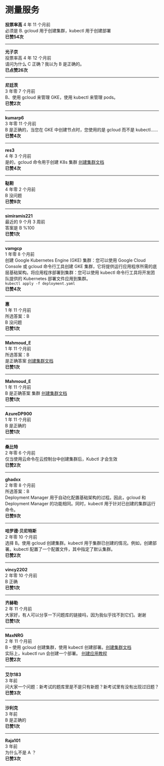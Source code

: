 # 测量服务

**投票率高** 4 年 11 个月前  
必须是 B. gcloud 用于创建集群，kubectl 用于创建部署  
**已赞54次**

---

**光子京**  
投票率高 4 年 12 个月前  
请问为什么 C 正确？我以为 B 是正确的。  
**已点赞26次**

---

**尼廷茨**  
3 年零 7 个月前  
B、使用 gcloud 来管理 GKE，使用 kubectl 来管理 pods。  
**已赞2次**

---

**kumarp6**  
3 年零 11 个月前  
B 是正确的，当您在 GKE 中创建节点时，您使用的是 gcloud 而不是 kubectl......  
**已赞4次**

---

**res3**  
4 年 3 个月前  
是的，gcloud 命令用于创建 K8s 集群 [创建集群文档](https://cloud.google.com/kubernetes-engine/docs/how-to/creating-a-cluster)  
**已赞4次**

---

**鞑靼**  
4 年零 2 个月前  
B 没问题  
**已赞9次**

---

**simiramis221**  
最近的 9 个月 3 周前  
答案是 B %100  
**已赞1次**

---

**vamgcp**  
1 年零 8 个月前  
创建 Google Kubernetes Engine (GKE) 集群：您可以使用 Google Cloud Console 或 gcloud 命令行工具创建 GKE 集群，它将提供运行应用程序所需的底层基础架构。将应用程序部署到集群：您可以使用 kubectl 命令行工具将开发团队提供的 Kubernetes 部署文件应用到集群。  
`kubectl apply -f deployment.yaml`  
**已赞4次**

---

**惠**  
1 年 11 个月前  
所选答案：B  
B 没问题  
**已赞1次**

---

**Mahmoud_E**  
1 年 11 个月前  
所选答案：B  
是正确答案 [创建集群文档](https://cloud.google.com/kubernetes-engine/docs/how-to/creating-a-cluster)  
**已赞1次**

---

**Mahmoud_E**  
1 年 11 个月前  
B 是正确答案 集群 [创建集群文档](https://cloud.google.com/kubernetes-engine/docs/how-to/creating-a-cluster)  
**已赞1次**

---

**AzureDP900**  
1 年 11 个月前  
B 是正确的  
**已赞1次**

---

**桑比特**  
2 年零 6 个月前  
仅当使用云命令在云控制台中创建集群后，Kubctl 才会生效  
**已赞2次**

---

**ghadxx**  
2 年零 8 个月前  
所选答案：B  
Deployment Manager 用于自动化配置基础架构的过程。因此，gcloud 和 Deployment Manager 的功能相同。同时，kubectl 用于针对已创建的集群运行命令。  
**已赞9次**

---

**哈罗德·贝尼特斯**  
2 年零 10 个月前  
选择 B。使用 gcloud 创建集群。kubectl 用于集群已创建的情况。例如，创建部署。kubectl 配置了一个配置文件，其中指定了默认集群。  
**已赞2次**

---

**vincy2202**  
2 年零 10 个月前  
B 正确  
**已赞1次**

---

**齐赫勒**  
2 年 11 个月前  
大家好，有人可以分享一下问题库的链接吗，因为我似乎找不到它们。谢谢  
**已赞1次**

---

**MaxNRG**  
2 年 11 个月前  
B – 使用 gcloud 创建集群，使用 kubectl 创建部署。[创建集群文档](https://cloud.google.com/kubernetes-engine/docs/how-to/creating-a-zonal-cluster)  
实际上，kubectl run 会创建一个部署。 [创建应用教程](https://cloud.google.com/kubernetes-engine/docs/tutorials/hello-app)  
**已赞2次**

---

**艾尔183**  
3 年前  
问大家一个问题：新考试的题库里是不是只有新题？新考试里有没有出现过旧题？  
**已赞3次**

---

**沙利克**  
3 年前  
B 是正确的  
**已赞1次**

---

**Raja101**  
3 年前  
为什么不是 A ？  
**已赞3次**
